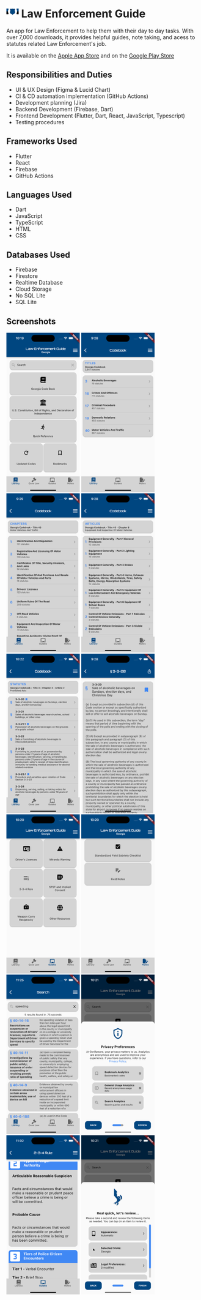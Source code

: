 # <img src="./assets/Law Enforcement Guide Logo.png" width="32"/> Law Enforcement Guide

An app for Law Enforcement to help them with their day to day tasks. With over 7,000 downloads, it provides helpful guides, note taking, and acess to statutes related Law Enforcement's job.

It is available on the [Apple App Store](https://apps.apple.com/us/app/law-enforcement-guide/id1376579488?platform=iphone) and on the [Google Play Store](https://play.google.com/store/apps/datasafety?id=com.fandysoft.lawenforcementguide_georgia)

## Responsibilities and Duties

- UI & UX Design (Figma & Lucid Chart)
- CI & CD automation implementation (GitHub Actions)
- Development planning (Jira)
- Backend Development (Firebase, Dart)
- Frontend Development (Flutter, Dart, React, JavaScript, Typescript)
- Testing procedures

## Frameworks Used

- Flutter
- React
- Firebase
- GitHub Actions

## Languages Used

- Dart
- JavaScript
- TypeScript
- HTML
- CSS

## Databases Used

- Firebase
- Firestore
- Realtime Database
- Cloud Storage
- No SQL Lite
- SQL Lite

## Screenshots
<img src="./screenshots/Library.png" width="192"/> <img src="./screenshots/Title Viewer.png" width="192"/> <img src="./screenshots/Chapter Viewer.png" width="192"/> <img src="./screenshots/Article Viewer.png" width="192"/> <img src="./screenshots/Statutes Viewer.png" width="192"/>
<img src="./screenshots/Code Viewer.png" width="192"/> <img src="./screenshots/Guides.png" width="192"/> <img src="./screenshots/Notes.png" width="192"/> <img src="./screenshots/Search Page.png" width="192"/> <img src="./screenshots/Privacy Preferences.png" width="192"/> <img src="./screenshots/2-3-4 Rule.png" width="192"/> <img src="./screenshots/Review Sheet.png" width="192"/> 
